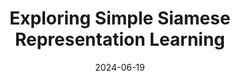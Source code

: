 ---
layout: seminar-post
title: 'Exploring Simple Siamese Representation Learning'
subtitle: ''
categories:
    - "Computer Vision"
tags: ['Representation Learning']
date: 2024-06-19
pdf_url: 'https://drive.google.com/file/d/13_8_63JhNJy2KE8fLm1wCkSFsuDaKmLw/preview'
---